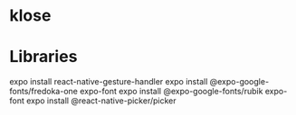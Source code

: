 # klose

# Libraries
expo install react-native-gesture-handler
expo install @expo-google-fonts/fredoka-one expo-font
expo install @expo-google-fonts/rubik expo-font
expo install @react-native-picker/picker